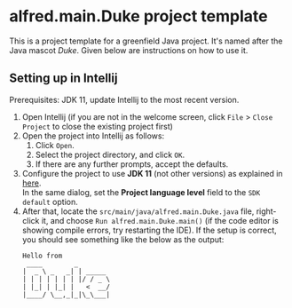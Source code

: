 # alfred.main.Duke project template

This is a project template for a greenfield Java project. It's named after the Java mascot _Duke_. Given below are instructions on how to use it.

## Setting up in Intellij

Prerequisites: JDK 11, update Intellij to the most recent version.

1. Open Intellij (if you are not in the welcome screen, click `File` > `Close Project` to close the existing project first)
1. Open the project into Intellij as follows:
   1. Click `Open`.
   1. Select the project directory, and click `OK`.
   1. If there are any further prompts, accept the defaults.
1. Configure the project to use **JDK 11** (not other versions) as explained in [here](https://www.jetbrains.com/help/idea/sdk.html#set-up-jdk).<br>
   In the same dialog, set the **Project language level** field to the `SDK default` option.
3. After that, locate the `src/main/java/alfred.main.Duke.java` file, right-click it, and choose `Run alfred.main.Duke.main()` (if the code editor is showing compile errors, try restarting the IDE). If the setup is correct, you should see something like the below as the output:
   ```
   Hello from
    ____        _        
   |  _ \ _   _| | _____ 
   | | | | | | | |/ / _ \
   | |_| | |_| |   <  __/
   |____/ \__,_|_|\_\___|
   ```
